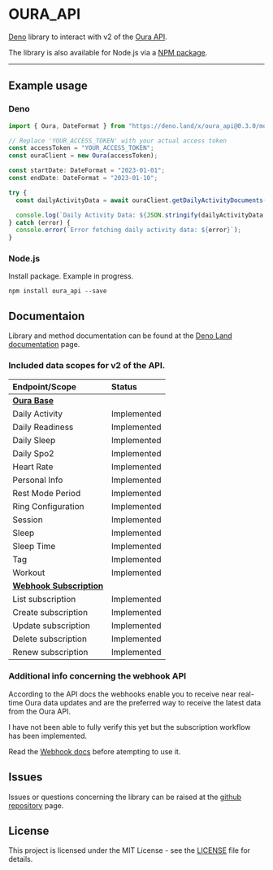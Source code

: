 # OURA_API

[Deno](https://deno.land/x/oura_api) library to interact with v2 of the [Oura API](https://cloud.ouraring.com/v2/docs).

The library is also available for Node.js via a [NPM package](https://www.npmjs.com/package/oura_api).

---
## Example usage

### Deno
```javascript
import { Oura, DateFormat } from "https://deno.land/x/oura_api@0.3.0/mod.ts";

// Replace 'YOUR_ACCESS_TOKEN' with your actual access token
const accessToken = "YOUR_ACCESS_TOKEN";
const ouraClient = new Oura(accessToken);

const startDate: DateFormat = "2023-01-01";
const endDate: DateFormat = "2023-01-10";

try {
  const dailyActivityData = await ouraClient.getDailyActivityDocuments(startDate, endDate);

  console.log(`Daily Activity Data: ${JSON.stringify(dailyActivityData, null, 4)}`);
} catch (error) {
  console.error(`Error fetching daily activity data: ${error}`);
}
```
### Node.js
Install package. Example in progress.
```
npm install oura_api --save
```

## Documentaion

Library and method documentation can be found at the [Deno Land documentation](https://deno.land/x/oura_api?doc) page.

### Included data scopes for v2 of the API.

| Endpoint/Scope                                                            | Status                             |
| :------------------------------------------------------------------------ | :--------------------------------- |
| **[Oura Base](https://deno.land/x/oura_api/mod.ts?s=Oura)**               |                                    |
| Daily Activity                                                            | Implemented                        |
| Daily Readiness                                                           | Implemented                        |
| Daily Sleep                                                               | Implemented                        |
| Daily Spo2                                                                | Implemented                        |
| Heart Rate                                                                | Implemented                        |
| Personal Info                                                             | Implemented                        |
| Rest Mode Period                                                          | Implemented                        |
| Ring Configuration                                                        | Implemented                        |
| Session                                                                   | Implemented                        |
| Sleep                                                                     | Implemented                        |
| Sleep Time                                                                | Implemented                        |
| Tag                                                                       | Implemented                        |
| Workout                                                                   | Implemented                        |
| **[Webhook Subscription](https://deno.land/x/oura_api/mod.ts?s=Webhook)** |                                    |
| List subscription                                                         | Implemented                        |
| Create subscription                                                       | Implemented                        |
| Update subscription                                                       | Implemented                        |
| Delete subscription                                                       | Implemented                        |
| Renew subscription                                                        | Implemented                        |

### Additional info concerning the webhook API

According to the API docs the webhooks enable you to receive near real-time Oura data updates and are the preferred way
to receive the latest data from the Oura API.

I have not been able to fully verify this yet but the subscription workflow has been implemented.

Read the [Webhook docs](https://cloud.ouraring.com/v2/docs#tag/Webhook-Subscription-Routes) before atempting to use it.

## Issues

Issues or questions concerning the library can be raised at the
[github repository](https://github.com/Pinta365/oura_api/issues) page.

## License

This project is licensed under the MIT License - see the [LICENSE](LICENSE) file for details.

